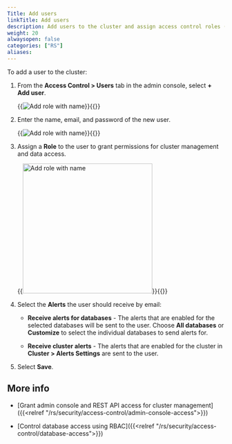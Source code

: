 ```yaml
---
Title: Add users
linkTitle: Add users
description: Add users to the cluster and assign access control roles (ACLs) to them.
weight: 20
alwaysopen: false
categories: ["RS"]
aliases: 
---
```


To add a user to the cluster:

1. From the **Access Control > Users** tab in the admin console, select **+ Add user**.

    {{<image filename="images/rs/access-control-user-panel.png" alt="Add role with name" >}}{{</image>}}

1. Enter the name, email, and password of the new user.

    {{<image filename="images/rs/access-control-user-add.png" alt="Add role with name" >}}{{</image>}}

1. Assign a **Role** to the user to grant permissions for cluster management and data access.

    {{<image filename="images/rs/access-control-user-role-select.png" width="300px" alt="Add role with name" >}}{{</image>}}

1. Select the **Alerts** the user should receive by email:

    - **Receive alerts for databases** - The alerts that are enabled for the selected databases will be sent to the user. Choose **All databases** or **Customize** to select the individual databases to send alerts for.
    
    - **Receive cluster alerts** - The alerts that are enabled for the cluster in **Cluster > Alerts Settings** are sent to the user.

1. Select **Save**.

## More info

- [Grant admin console and REST API access for cluster management]({{<relref "/rs/security/access-control/admin-console-access">}})

- [Control database access using RBAC]({{<relref "/rs/security/access-control/database-access">}})